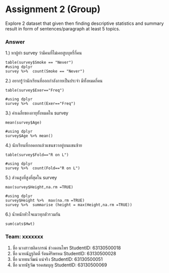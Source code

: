 # Assignment 2 (Group)
Explore 2 dataset that given then finding descriptive statistics and summary result in form of sentences/paragraph at least 5 topics.

### Answer

1.) หาผู้ทำ survey ว่ามีคนที่ไม่เคยสูบบุหรี่กี่คน
```{R}
table(survey$Smoke == "Never")
#using dplyr
survey %>%  count(Smoke == "Never")
```

2.) อยากรู้ว่านักเรียนที่ออกกำลังกายเป็นประจำ มีทั้งหมดกี่คน
```{R}
table(survey$Exer=="Freq")

#using dplyr
survey %>%  count(Exer=="Freq")
```

3.) ค่าเฉลี่ยของอายุทั้งหมดใน survey
```{R}
mean(survey$Age)

#using dplyr
survey$Age %>% mean()
```

4.) นักเรียนที่กอดอกแล้วแขนขวาอยู่บนแขนซ้าย
```{R}
table(survey$Fold=="R on L")

#using dplyr
survey %>%  count(Fold=="R on L")

```

5.) ส่วนสูงที่สูงที่สุดใน survey
```{R}
max(survey$Height,na.rm =TRUE)

#using dplyr
survey$Height %>%  max(na.rm =TRUE)
survey %>%  summarise (height = max(Height,na.rm =TRUE))
```

6.) น้ำหนักหัวใจแมวทุกตัวรวมกัน
```{R}
sum(cats$Hwt)

```


### Team: xxxxxxx

1. ชื่อ นางสาวชลิดาภรณ์ ช่วงดอนไพร     StudentID: 63130500018
2. ชื่อ นายณัฎฐกิตติ์ รัตนศิริพรหม        StudentID: 63130500028
3. ชื่อ นายธนวัฒน์ แน่จริง              StudentID: 63130500051
4. ชื่อ นายนัฐวัฒ รอดสมบุญ            StudentID: 63130500069



